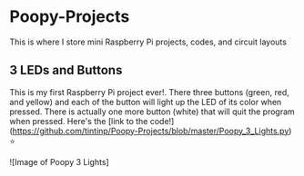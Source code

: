 # Poopy-Projects
This is where I store mini Raspberry Pi projects, codes, and circuit layouts

## 3 LEDs and Buttons
This is my first Raspberry Pi project ever!. There three buttons (green, red, and yellow) and each of the button will light up the LED of its color when pressed. There is actually one more button (white) that will quit the program when pressed.
Here's the [link to the code!] (https://github.com/tintinp/Poopy-Projects/blob/master/Poopy_3_Lights.py) :star:

![Image of Poopy 3 Lights]
